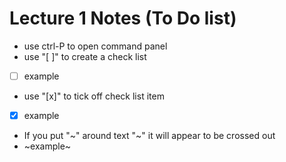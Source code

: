 # Lecture 1 Notes (To Do list)
- use ctrl-P to open command panel
- use "[ ]" to create a check list
- [ ] example
- use "[x]" to tick off check list item
- [x] example
- If you put "~" around text "~" it will appear to be crossed out
 - ~example~
